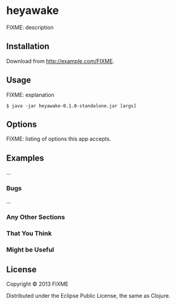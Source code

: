 # heyawake

FIXME: description

## Installation

Download from http://example.com/FIXME.

## Usage

FIXME: explanation

    $ java -jar heyawake-0.1.0-standalone.jar [args]

## Options

FIXME: listing of options this app accepts.

## Examples

...

### Bugs

...

### Any Other Sections
### That You Think
### Might be Useful

## License

Copyright © 2013 FIXME

Distributed under the Eclipse Public License, the same as Clojure.
